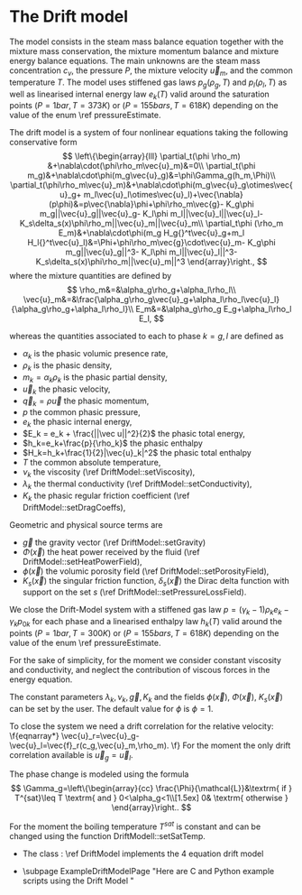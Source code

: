 The Drift model
===============	

The model consists in the steam mass balance equation together with the mixture mass conservation, the mixture momentum balance and mixture energy balance equations. The main unknowns are the steam mass concentration $c_v$, the pressure $P$, the mixture velocity $\vec{u}_m$, and the common temperature $T$. The model uses stiffened gas laws $p_g(\rho_g,T)$ and  $p_l(\rho_l,T)$ as well as  linearised internal energy law $e_k(T)$ valid around the saturation points $(P=1 bar, T=373K)$ or $(P=155 bars, T=618K)$ depending on the value of the enum \ref pressureEstimate.

The drift model is a system of four nonlinear equations taking the following conservative form
$$
\left\{\begin{array}{lll}
         \partial_t(\phi \rho_m) &+\nabla\cdot(\phi\rho_m\vec{u}_m)&=0\\
         \partial_t(\phi m_g)&+\nabla\cdot\phi(m_g\vec{u}_g)&=\phi\Gamma_g(h_m,\Phi)\\
         \partial_t(\phi\rho_m\vec{u}_m)&+\nabla\cdot\phi(m_g\vec{u}_g\otimes\vec{u}_g+ m_l\vec{u}_l\otimes\vec{u}_l)+\vec{\nabla}(p\phi)&=p\vec{\nabla}\phi+\phi\rho_m\vec{g}- K_g\phi m_g||\vec{u}_g||\vec{u}_g- K_l\phi m_l||\vec{u}_l||\vec{u}_l- K_s\delta_s(x)\phi\rho_m||\vec{u}_m||\vec{u}_m\\
         \partial_t\phi (\rho_m E_m)&+\nabla\cdot\phi(m_g H_g{}^t\vec{u}_g+m_l H_l{}^t\vec{u}_l)&=\Phi+\phi\rho_m\vec{g}\cdot\vec{u}_m- K_g\phi m_g||\vec{u}_g||^3- K_l\phi m_l||\vec{u}_l||^3- K_s\delta_s(x)\phi\rho_m||\vec{u}_m||^3
        \end{array}\right.,
$$
where the mixture quantities are defined by
$$
\rho_m&=&\alpha_g\rho_g+\alpha_l\rho_l\\
\vec{u}_m&=&\frac{\alpha_g\rho_g\vec{u}_g+\alpha_l\rho_l\vec{u}_l}{\alpha_g\rho_g+\alpha_l\rho_l}\\
E_m&=&\alpha_g\rho_g E_g+\alpha_l\rho_l E_l,
$$

whereas the quantities associated to each to phase $k=g,l$ are defined as
- $\alpha_k$ is the phasic volumic presence rate,
- $\rho_k$ is the phasic density,
- $m_k=\alpha_k\rho_k$ is the phasic partial density,
- $\vec u_k$ the phasic velocity,
- $\vec q_k = \rho \vec u$ the phasic momentum,
- $p$ the common phasic pressure,
- $e_k$ the phasic internal energy,
- $E_k = e_k + \frac{||\vec u||^2}{2}$ the phasic total energy,
- $h_k=e_k+\frac{p}{\rho_k}$ the phasic enthalpy
- $H_k=h_k+\frac{1}{2}|\vec{u}_k|^2$ the phasic total enthalpy
- $T$ the common absolute temperature,
- $\nu_k$ the viscosity (\ref DriftModel::setViscosity),
- $\lambda_k$ the thermal conductivity (\ref DriftModel::setConductivity),
- $K_k$ the phasic regular friction coefficient (\ref DriftModel::setDragCoeffs),

Geometric and physical source terms are
- $\vec g$ the gravity vector (\ref DriftModel::setGravity)
- $\Phi(\vec x)$ the heat power received by the fluid (\ref DriftModel::setHeatPowerField),
- $\phi(\vec x)$ the volumic porosity field (\ref DriftModel::setPorosityField),
- $K_s(\vec x)$ the singular friction function, $\delta_s(\vec x)$ the Dirac delta function with support on the set $s$ (\ref DriftModel::setPressureLossField).

We close the Drift-Model system with a stiffened gas law $p = (\gamma_k -1) \rho_k e_k -\gamma_k p_{0k}$ for each phase and a linearised enthalpy law $h_k(T)$ valid around the points $(P=1 bar, T=300K)$ or $(P=155 bars, T=618K)$ depending on the value of the enum \ref pressureEstimate.

For the sake of simplicity, for the moment we consider constant viscosity and conductivity, and neglect the contribution of viscous forces in the energy equation.

The constant parameters $\lambda_k, \nu_k,\vec g, K_k$ and the fields $\phi(\vec x),\: \Phi(\vec x),\: K_s(\vec x)$ can be set by the user. The default value for $\phi$ is $\phi=1$.


To close the system we need a drift correlation for the relative velocity:
\f{eqnarray*}
\vec{u}_r=\vec{u}_g-\vec{u}_l=\vec{f}_r(c_g,\vec{u}_m,\rho_m).
\f}
For the moment the only drift correlation available is $\vec{u}_g=\vec{u}_l$.

The phase change is modeled using the formula
$$
 \Gamma_g=\left\{\begin{array}{cc}
         \frac{\Phi}{\mathcal{L}}&\textrm{ if } T^{sat}\leq T \textrm{ and } 0<\alpha_g<1\\[1.5ex]
         0& \textrm{ otherwise }
        \end{array}\right..
$$

For the moment the boiling temperature $T^{sat}$ is constant and can be changed using the function DriftModell::setSatTemp.

* The class : \ref DriftModel implements the 4 equation drift model

* \subpage ExampleDriftModelPage "Here are C and Python example scripts using the Drift Model  "


